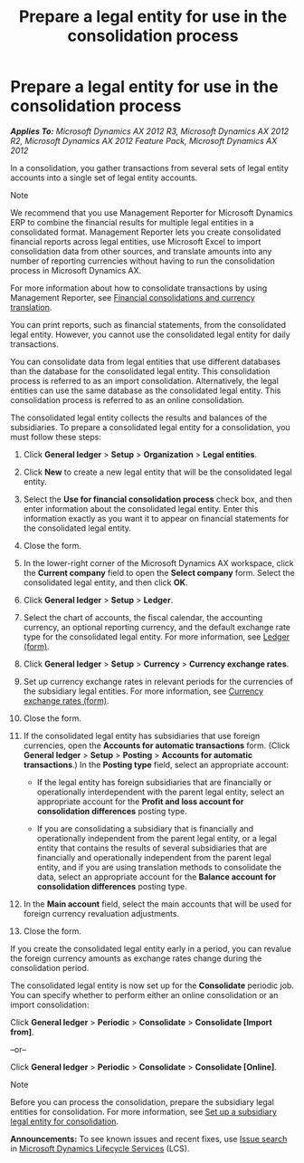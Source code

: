 ﻿---
title: Prepare a legal entity for use in the consolidation process
TOCTitle: Prepare a legal entity for use in the consolidation process
ms:assetid: 5ef6fbfa-9e22-4aa2-b4c3-b0e279d1035f
ms:mtpsurl: https://technet.microsoft.com/en-us/library/Aa549110(v=AX.60)
ms:contentKeyID: 39519155
ms.date: 04/18/2014
mtps_version: v=AX.60
f1_keywords:
- consolidation
- legal entity
- consolidation process
---

# Prepare a legal entity for use in the consolidation process 


_**Applies To:** Microsoft Dynamics AX 2012 R3, Microsoft Dynamics AX 2012 R2, Microsoft Dynamics AX 2012 Feature Pack, Microsoft Dynamics AX 2012_

In a consolidation, you gather transactions from several sets of legal entity accounts into a single set of legal entity accounts.


> [!NOTE]
> <P>We recommend that you use Management Reporter for Microsoft Dynamics ERP to combine the financial results for multiple legal entities in a consolidated format. Management Reporter lets you create consolidated financial reports across legal entities, use Microsoft Excel to import consolidation data from other sources, and translate amounts into any number of reporting currencies without having to run the consolidation process in Microsoft Dynamics AX.</P>
> <P>For more information about how to consolidate transactions by using Management Reporter, see <A href="http://go.microsoft.com/fwlink/?linkid=389548">Financial consolidations and currency translation</A>.</P>



You can print reports, such as financial statements, from the consolidated legal entity. However, you cannot use the consolidated legal entity for daily transactions.

You can consolidate data from legal entities that use different databases than the database for the consolidated legal entity. This consolidation process is referred to as an import consolidation. Alternatively, the legal entities can use the same database as the consolidated legal entity. This consolidation process is referred to as an online consolidation.

The consolidated legal entity collects the results and balances of the subsidiaries. To prepare a consolidated legal entity for a consolidation, you must follow these steps:

1.  Click **General ledger** \> **Setup** \> **Organization** \> **Legal entities**.

2.  Click **New** to create a new legal entity that will be the consolidated legal entity.

3.  Select the **Use for financial consolidation process** check box, and then enter information about the consolidated legal entity. Enter this information exactly as you want it to appear on financial statements for the consolidated legal entity.

4.  Close the form.

5.  In the lower-right corner of the Microsoft Dynamics AX workspace, click the **Current company** field to open the **Select company** form. Select the consolidated legal entity, and then click **OK**.

6.  Click **General ledger** \> **Setup** \> **Ledger**.

7.  Select the chart of accounts, the fiscal calendar, the accounting currency, an optional reporting currency, and the default exchange rate type for the consolidated legal entity. For more information, see [Ledger (form)](https://technet.microsoft.com/en-us/library/hh209331\(v=ax.60\)).

8.  Click **General ledger** \> **Setup** \> **Currency** \> **Currency exchange rates**.

9.  Set up currency exchange rates in relevant periods for the currencies of the subsidiary legal entities. For more information, see [Currency exchange rates (form)](https://technet.microsoft.com/en-us/library/hh209477\(v=ax.60\)).

10. Close the form.

11. If the consolidated legal entity has subsidiaries that use foreign currencies, open the **Accounts for automatic transactions** form. (Click **General ledger** \> **Setup** \> **Posting** \> **Accounts for automatic transactions**.) In the **Posting type** field, select an appropriate account:
    
      - If the legal entity has foreign subsidiaries that are financially or operationally interdependent with the parent legal entity, select an appropriate account for the **Profit and loss account for consolidation differences** posting type.
    
      - If you are consolidating a subsidiary that is financially and operationally independent from the parent legal entity, or a legal entity that contains the results of several subsidiaries that are financially and operationally independent from the parent legal entity, and if you are using translation methods to consolidate the data, select an appropriate account for the **Balance account for consolidation differences** posting type.

12. In the **Main account** field, select the main accounts that will be used for foreign currency revaluation adjustments.

13. Close the form.

If you create the consolidated legal entity early in a period, you can revalue the foreign currency amounts as exchange rates change during the consolidation period.

The consolidated legal entity is now set up for the **Consolidate** periodic job. You can specify whether to perform either an online consolidation or an import consolidation:

Click **General ledger** \> **Periodic** \> **Consolidate** \> **Consolidate \[Import from\]**.

–or–

Click **General ledger** \> **Periodic** \> **Consolidate** \> **Consolidate \[Online\]**.


> [!NOTE]
> <P>Before you can process the consolidation, prepare the subsidiary legal entities for consolidation. For more information, see <A href="set-up-a-subsidiary-legal-entity-for-consolidation.md">Set up a subsidiary legal entity for consolidation</A>.</P>


  
**Announcements:** To see known issues and recent fixes, use [Issue search](http://go.microsoft.com/fwlink/?linkid=389258) in [Microsoft Dynamics Lifecycle Services](http://go.microsoft.com/fwlink/?linkid=306505) (LCS).

